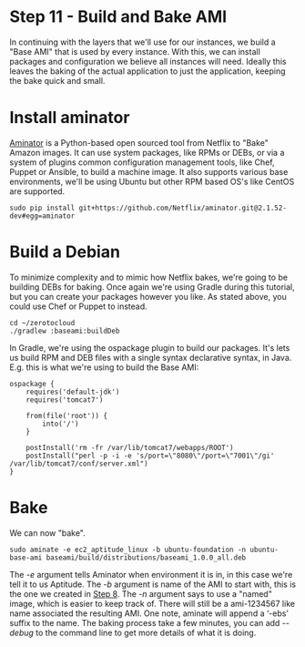 # Step 11 - Build and Bake AMI

In continuing with the layers that we'll use for our instances, we build a "Base AMI" that is used by every instance.
With this, we can install packages and configuration we believe all instances will need.
Ideally this leaves the baking of the actual application to just the application, keeping the bake quick and small.

# Install aminator

<a href="https://github.com/Netflix/aminator" target="_blank">Aminator</a> is a Python-based open sourced tool from Netflix to "Bake" Amazon images.
It can use system packages, like RPMs or DEBs, or via a system of plugins common configuration management tools, like Chef, Puppet or Ansible, to build a machine image.
It also supports various base environments, we'll be using Ubuntu but other RPM based OS's like CentOS are supported.

    sudo pip install git+https://github.com/Netflix/aminator.git@2.1.52-dev#egg=aminator
    
# Build a Debian

To minimize complexity and to mimic how Netflix bakes, we're going to be building DEBs for baking. 
Once again we're using Gradle during this tutorial, but you can create your packages however you like. 
As stated above, you could use Chef or Puppet to instead. 

    cd ~/zerotocloud
    ./gradlew :baseami:buildDeb

In Gradle, we're using the ospackage plugin to build our packages. 
It's lets us build RPM and DEB files with a single syntax declarative syntax, in Java.
E.g. this is what we're using to build the Base AMI:

    ospackage {
        requires('default-jdk')
        requires('tomcat7')

        from(file('root')) {
            into('/')
        }

        postInstall('rm -fr /var/lib/tomcat7/webapps/ROOT')
        postInstall("perl -p -i -e 's/port=\"8080\"/port=\"7001\"/gi' /var/lib/tomcat7/conf/server.xml")
    }

# Bake

We can now "bake".

    sudo aminate -e ec2_aptitude_linux -b ubuntu-foundation -n ubuntu-base-ami baseami/build/distributions/baseami_1.0.0_all.deb

The _-e_ argument tells Aminator when environment it is in, in this case we're tell it to us Aptitude.
The _-b_ argument is name of the AMI to start with, this is the one we created in [Step 8](FoundationAMI.d).
The _-n_ argument says to use a "named" image, which is easier to keep track of. There will still be a ami-1234567 like name associated the resulting AMI.
One note, aminate will append a ‘-ebs’ suffix to the name. 
The baking process take a few minutes, you can add _--debug_ to the command line to get more details of what it is doing.
